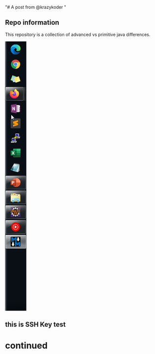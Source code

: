 "# A post from @krazykoder " 

## Repo information 

This repository is a collection of advanced vs primitive java differences. 


![](img\task%20bar.png)


## this is SSH Key test 
# continued
